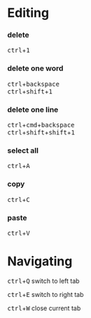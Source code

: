 # Editing
### delete
<kbd>ctrl</kbd>+<kbd>1</kbd>

### delete one word
<kbd>ctrl</kbd>+<kbd>backspace</kbd></br>
<kbd>ctrl</kbd>+<kbd>shift</kbd>+<kbd>1</kbd>

### delete one line
<kbd>ctrl</kbd>+<kbd>cmd</kbd>+<kbd>backspace</kbd></br>
<kbd>ctrl</kbd>+<kbd>shift</kbd>+<kbd>shift</kbd>+<kbd>1</kbd>

### select all
<kbd>ctrl</kbd>+<kbd>A</kbd>

### copy
<kbd>ctrl</kbd>+<kbd>C</kbd>

### paste
<kbd>ctrl</kbd>+<kbd>V</kbd>

# Navigating
<kbd>ctrl</kbd>+<kbd>Q</kbd> switch to left tab

<kbd>ctrl</kbd>+<kbd>E</kbd> switch to right tab

<kbd>ctrl</kbd>+<kbd>W</kbd> close current tab
